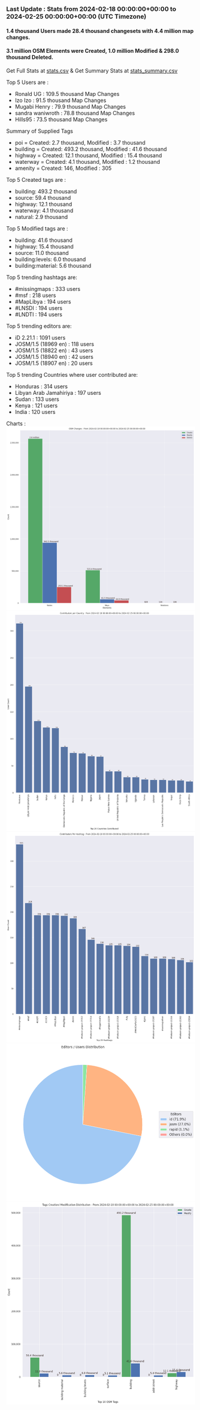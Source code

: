 ### Last Update : Stats from 2024-02-18 00:00:00+00:00 to 2024-02-25 00:00:00+00:00 (UTC Timezone)

#### 1.4 thousand Users made 28.4 thousand changesets with 4.4 million map changes.
#### 3.1 million OSM Elements were Created, 1.0 million Modified & 298.0 thousand Deleted.
Get Full Stats at [stats.csv](/stats/hotosm/Weekly/stats.csv)
 & Get Summary Stats at [stats_summary.csv](/stats/hotosm/Weekly/stats_summary.csv)

Top 5 Users are : 
- Ronald UG : 109.5 thousand Map Changes
- Izo Izo : 91.5 thousand Map Changes
- Mugabi Henry : 79.9 thousand Map Changes
- sandra waniwroth : 78.8 thousand Map Changes
- Hills95 : 73.5 thousand Map Changes

Summary of Supplied Tags
- poi = Created: 2.7 thousand, Modified : 3.7 thousand
- building = Created: 493.2 thousand, Modified : 41.6 thousand
- highway = Created: 12.1 thousand, Modified : 15.4 thousand
- waterway = Created: 4.1 thousand, Modified : 1.2 thousand
- amenity = Created: 146, Modified : 305


Top 5 Created tags are :
- building: 493.2 thousand
- source: 59.4 thousand
- highway: 12.1 thousand
- waterway: 4.1 thousand
- natural: 2.9 thousand


Top 5 Modified tags are :
- building: 41.6 thousand
- highway: 15.4 thousand
- source: 11.0 thousand
- building:levels: 6.0 thousand
- building:material: 5.6 thousand


Top 5 trending hashtags are:
- #missingmaps : 333 users
- #msf : 218 users
- #MapLibya : 194 users
- #LNSDI : 194 users
- #LNDTI : 194 users


Top 5 trending editors are:
- iD 2.21.1 : 1091 users
- JOSM/1.5 (18969 en) : 118 users
- JOSM/1.5 (18822 en) : 43 users
- JOSM/1.5 (18940 en) : 42 users
- JOSM/1.5 (18907 en) : 20 users


Top 5 trending Countries where user contributed are:
- Honduras : 314 users
- Libyan Arab Jamahiriya : 197 users
- Sudan : 133 users
- Kenya : 121 users
- India : 120 users


 Charts : 
![Alt text](./stats_osm_changes.png) 
![Alt text](./stats_users_per_country.png) 
![Alt text](./stats_users_per_hashtag.png) 
![Alt text](./stats_editors_pie_chart.png) 
![Alt text](./stats_tags.png) 
